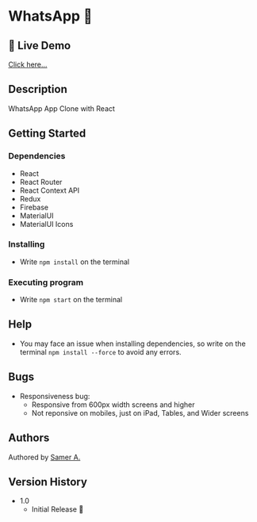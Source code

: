 # WhatsApp 🚀

## 🔴 Live Demo

[Click here...](https://samer-whatsapp.firebaseapp.com/)

## Description

WhatsApp App Clone with React

## Getting Started

### Dependencies

- React
- React Router
- React Context API
- Redux
- Firebase
- MaterialUI
- MaterialUI Icons

### Installing

- Write `npm install` on the terminal

### Executing program

- Write `npm start` on the terminal

## Help

- You may face an issue when installing dependencies, so write on the terminal `npm install --force` to avoid any errors.

## Bugs

- Responsiveness bug:
  - Responsive from 600px width screens and higher
  - Not reponsive on mobiles, just on iPad, Tables, and Wider screens

## Authors

Authored by [Samer A.](https://cleversamer.web.app/)

## Version History

- 1.0
  - Initial Release 🚀
